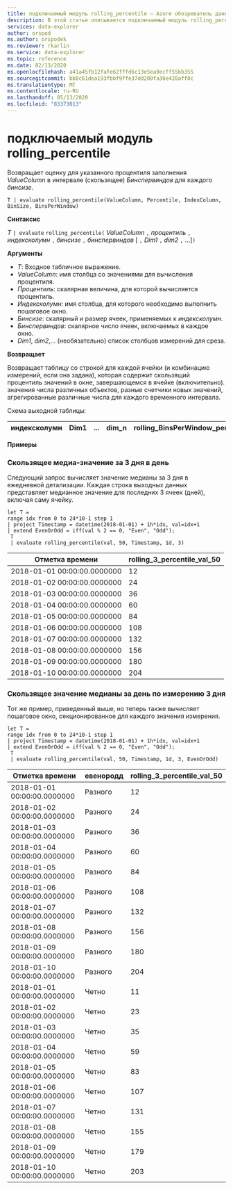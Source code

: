 ```yaml
---
title: подключаемый модуль rolling_percentile — Azure обозреватель данных
description: В этой статье описывается подключаемый модуль rolling_percentile в Azure обозреватель данных.
services: data-explorer
author: orspod
ms.author: orspodek
ms.reviewer: rkarlin
ms.service: data-explorer
ms.topic: reference
ms.date: 02/13/2020
ms.openlocfilehash: a41a45fb12fafe62fffd6c13e5ea9ecff55bb355
ms.sourcegitcommit: bb8c61dea193fbbf9ffe37dd200fa36e428aff8c
ms.translationtype: MT
ms.contentlocale: ru-RU
ms.lasthandoff: 05/13/2020
ms.locfileid: "83373013"
---
```

# <a name="rolling_percentile-plugin"></a>подключаемый модуль rolling_percentile

Возвращает оценку для указанного процентиля заполнения *ValueColumn* в интервале (скользящее) *Бинспервиндов* для каждого *бинсизе*.

```kusto
T | evaluate rolling_percentile(ValueColumn, Percentile, IndexColumn, BinSize, BinsPerWindow)
```

**Синтаксис**

*T* `| evaluate` `rolling_percentile(` *ValueColumn* `,` *процентиль* `,` *индексколумн* `,` *бинсизе* `,` *бинспервиндов* [ `,` *Dim1* `,` *dim2* `,` ...]`)`

**Аргументы**

* *T*: Входное табличное выражение.
* *ValueColumn*: имя столбца со значениями для вычисления процентиля. 
* *Процентиль*: скалярная величина, для которой вычисляется процентиль.
* *Индексколумн*: имя столбца, для которого необходимо выполнить пошаговое окно.
* *Бинсизе*: скалярный и размер ячеек, применяемых к *индексколумн*.
* *Бинспервиндов*: скалярное число ячеек, включаемых в каждое окно.
* *Dim1*, *dim2*,... (необязательно) список столбцов измерений для среза.

**Возвращает**

Возвращает таблицу со строкой для каждой ячейки (и комбинацию измерений, если она задана), которая содержит скользящий процентиль значений в окне, завершающемся в ячейке (включительно). значения числа различных объектов, разные счетчики новых значений, агрегированные различные числа для каждого временного интервала.

Схема выходной таблицы:


|индексколумн|Dim1|...|dim_n|rolling_BinsPerWindow_percentile_ValueColumn_Pct
|---|---|---|---|---|


**Примеры**

### <a name="rolling-3-day-median-value-per-day"></a>Скользящее медиа-значение за 3 дня в день 

Следующий запрос вычисляет значение медианы за 3 дня в ежедневной детализации. Каждая строка выходных данных представляет медианное значение для последних 3 ячеек (дней), включая саму ячейку.

<!-- csl: https://help.kusto.windows.net:443/Samples -->
```kusto
let T = 
range idx from 0 to 24*10-1 step 1
| project Timestamp = datetime(2018-01-01) + 1h*idx, val=idx+1
| extend EvenOrOdd = iff(val % 2 == 0, "Even", "Odd");
 T  
 | evaluate rolling_percentile(val, 50, Timestamp, 1d, 3)
```

|Отметка времени|rolling_3_percentile_val_50|
|---|---|
|2018-01-01 00:00:00.0000000|   12|
|2018-01-02 00:00:00.0000000|   24|
|2018-01-03 00:00:00.0000000|   36|
|2018-01-04 00:00:00.0000000|   60|
|2018-01-05 00:00:00.0000000|   84|
|2018-01-06 00:00:00.0000000|   108|
|2018-01-07 00:00:00.0000000|   132|
|2018-01-08 00:00:00.0000000|   156|
|2018-01-09 00:00:00.0000000|   180|
|2018-01-10 00:00:00.0000000|   204|

### <a name="rolling-3-day-median-value-per-day-by-dimension"></a>Скользящее значение медианы за день по измерению 3 дня

Тот же пример, приведенный выше, но теперь также вычисляет пошаговое окно, секционированное для каждого значения измерения.

<!-- csl: https://help.kusto.windows.net:443/Samples -->
```kusto
let T = 
range idx from 0 to 24*10-1 step 1
| project Timestamp = datetime(2018-01-01) + 1h*idx, val=idx+1
| extend EvenOrOdd = iff(val % 2 == 0, "Even", "Odd");
 T  
 | evaluate rolling_percentile(val, 50, Timestamp, 1d, 3, EvenOrOdd)
```

|Отметка времени| евенородд|  rolling_3_percentile_val_50|
|---|---|---|
|2018-01-01 00:00:00.0000000|   Разного|   12|
|2018-01-02 00:00:00.0000000|   Разного|   24|
|2018-01-03 00:00:00.0000000|   Разного|   36|
|2018-01-04 00:00:00.0000000|   Разного|   60|
|2018-01-05 00:00:00.0000000|   Разного|   84|
|2018-01-06 00:00:00.0000000|   Разного|   108|
|2018-01-07 00:00:00.0000000|   Разного|   132|
|2018-01-08 00:00:00.0000000|   Разного|   156|
|2018-01-09 00:00:00.0000000|   Разного|   180|
|2018-01-10 00:00:00.0000000|   Разного|   204|
|2018-01-01 00:00:00.0000000|   Четно|    11|
|2018-01-02 00:00:00.0000000|   Четно|    23|
|2018-01-03 00:00:00.0000000|   Четно|    35|
|2018-01-04 00:00:00.0000000|   Четно|    59|
|2018-01-05 00:00:00.0000000|   Четно|    83|
|2018-01-06 00:00:00.0000000|   Четно|    107|
|2018-01-07 00:00:00.0000000|   Четно|    131|
|2018-01-08 00:00:00.0000000|   Четно|    155|
|2018-01-09 00:00:00.0000000|   Четно|    179|
|2018-01-10 00:00:00.0000000|   Четно|    203|
